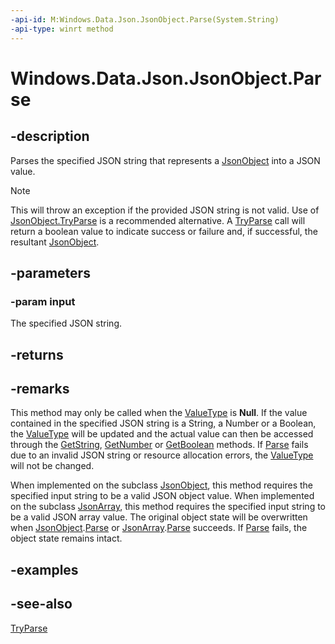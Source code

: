 ```yaml
---
-api-id: M:Windows.Data.Json.JsonObject.Parse(System.String)
-api-type: winrt method
---
```


<!-- Method syntax
public Windows.Data.Json.JsonObject Parse(System.String input)
-->

# Windows.Data.Json.JsonObject.Parse

## -description
Parses the specified JSON string that represents a [JsonObject](jsonobject.md) into a JSON value.

> [!NOTE]
> This will throw an exception if the provided JSON string is not valid. Use of [JsonObject.TryParse](jsonobject_tryparse.md) is a recommended alternative. A [TryParse](jsonobject_tryparse.md) call will return a boolean value to indicate success or failure and, if successful, the resultant [JsonObject](jsonobject.md).

## -parameters
### -param input
The specified JSON string.

## -returns


## -remarks
This method may only be called when the [ValueType](ijsonvalue_valuetype.md) is **Null**. If the value contained in the specified JSON string is a String, a Number or a Boolean, the [ValueType](ijsonvalue_valuetype.md) will be updated and the actual value can then be accessed through the [GetString](ijsonvalue_getstring.md), [GetNumber](ijsonvalue_getnumber.md) or [GetBoolean](ijsonvalue_getboolean.md) methods. If [Parse](jsonvalue_parse.md) fails due to an invalid JSON string or resource allocation errors, the [ValueType](ijsonvalue_valuetype.md) will not be changed.

When implemented on the subclass [JsonObject](jsonobject_jsonobject.md), this method requires the specified input string to be a valid JSON object value. When implemented on the subclass [JsonArray](jsonarray_jsonarray.md), this method requires the specified input string to be a valid JSON array value. The original object state will be overwritten when [JsonObject](jsonobject_jsonobject.md).[Parse](jsonvalue_parse.md) or [JsonArray](jsonarray_jsonarray.md).[Parse](jsonvalue_parse.md) succeeds. If [Parse](jsonvalue_parse.md) fails, the object state remains intact.

## -examples

## -see-also
[TryParse](jsonobject_tryparse.md)